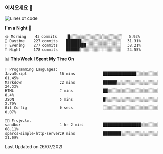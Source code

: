### 어서오세요 👋

<!--START_SECTION:waka-->
![Lines of code](https://img.shields.io/badge/From%20Hello%20World%20I%27ve%20Written-377519%20lines%20of%20code-blue)

**I'm a Night 🦉** 

```text
🌞 Morning    43 commits     █░░░░░░░░░░░░░░░░░░░░░░░░   5.93% 
🌆 Daytime    227 commits    ███████░░░░░░░░░░░░░░░░░░   31.31% 
🌃 Evening    277 commits    █████████░░░░░░░░░░░░░░░░   38.21% 
🌙 Night      178 commits    ██████░░░░░░░░░░░░░░░░░░░   24.55%

```


📊 **This Week I Spent My Time On** 

```text
💬 Programming Languages: 
JavaScript               56 mins             ███████████████░░░░░░░░░░   61.45% 
Markdown                 22 mins             ██████░░░░░░░░░░░░░░░░░░░   24.33% 
HTML                     7 mins              ██░░░░░░░░░░░░░░░░░░░░░░░   8.4% 
JSON                     5 mins              █░░░░░░░░░░░░░░░░░░░░░░░░   5.76% 
Git Config               0 secs              ░░░░░░░░░░░░░░░░░░░░░░░░░   0.07%

🐱‍💻 Projects: 
sandbox                  1 hr 2 mins         █████████████████░░░░░░░░   68.11% 
sparcs-simple-http-server29 mins             ████████░░░░░░░░░░░░░░░░░   31.89%

```


 Last Updated on 26/07/2021
<!--END_SECTION:waka-->
